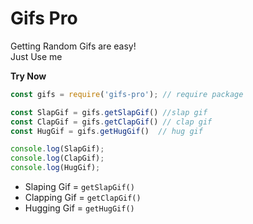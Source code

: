 # Gifs Pro

Getting Random Gifs are easy!\
Just Use me

**Try Now**

```javascript
const gifs = require('gifs-pro'); // require package

const SlapGif = gifs.getSlapGif() //slap gif
const ClapGif = gifs.getClapGif() // clap gif
const HugGif = gifs.getHugGif()  // hug gif

console.log(SlapGif);
console.log(ClapGif);
console.log(HugGif);
```

- Slaping Gif = `getSlapGif()`
- Clapping Gif = `getClapGif()`
- Hugging Gif = `getHugGif()`
